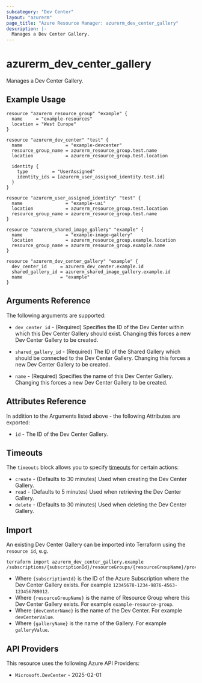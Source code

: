 ```yaml
---
subcategory: "Dev Center"
layout: "azurerm"
page_title: "Azure Resource Manager: azurerm_dev_center_gallery"
description: |-
  Manages a Dev Center Gallery.
---
```


# azurerm_dev_center_gallery

Manages a Dev Center Gallery.

## Example Usage

```hcl
resource "azurerm_resource_group" "example" {
  name     = "example-resources"
  location = "West Europe"
}

resource "azurerm_dev_center" "test" {
  name                = "example-devcenter"
  resource_group_name = azurerm_resource_group.test.name
  location            = azurerm_resource_group.test.location

  identity {
    type         = "UserAssigned"
    identity_ids = [azurerm_user_assigned_identity.test.id]
  }
}

resource "azurerm_user_assigned_identity" "test" {
  name                = "example-uai"
  location            = azurerm_resource_group.test.location
  resource_group_name = azurerm_resource_group.test.name
}

resource "azurerm_shared_image_gallery" "example" {
  name                = "example-image-gallery"
  location            = azurerm_resource_group.example.location
  resource_group_name = azurerm_resource_group.example.name
}

resource "azurerm_dev_center_gallery" "example" {
  dev_center_id     = azurerm_dev_center.example.id
  shared_gallery_id = azurerm_shared_image_gallery.example.id
  name              = "example"
}
```

## Arguments Reference

The following arguments are supported:

* `dev_center_id` - (Required) Specifies the ID of the Dev Center within which this Dev Center Gallery should exist. Changing this forces a new Dev Center Gallery to be created.

* `shared_gallery_id` - (Required) The ID of the Shared Gallery which should be connected to the Dev Center Gallery. Changing this forces a new Dev Center Gallery to be created.

* `name` - (Required) Specifies the name of this Dev Center Gallery. Changing this forces a new Dev Center Gallery to be created.

## Attributes Reference

In addition to the Arguments listed above - the following Attributes are exported:

* `id` - The ID of the Dev Center Gallery.

## Timeouts

The `timeouts` block allows you to specify [timeouts](https://www.terraform.io/docs/configuration/resources.html#timeouts) for certain actions:

* `create` - (Defaults to 30 minutes) Used when creating the Dev Center Gallery.
* `read` - (Defaults to 5 minutes) Used when retrieving the Dev Center Gallery.
* `delete` - (Defaults to 30 minutes) Used when deleting the Dev Center Gallery.

## Import

An existing Dev Center Gallery can be imported into Terraform using the `resource id`, e.g.

```shell
terraform import azurerm_dev_center_gallery.example /subscriptions/{subscriptionId}/resourceGroups/{resourceGroupName}/providers/Microsoft.DevCenter/devCenters/{devCenterName}/galleries/{galleryName}
```

* Where `{subscriptionId}` is the ID of the Azure Subscription where the Dev Center Gallery exists. For example `12345678-1234-9876-4563-123456789012`.
* Where `{resourceGroupName}` is the name of Resource Group where this Dev Center Gallery exists. For example `example-resource-group`.
* Where `{devCenterName}` is the name of the Dev Center. For example `devCenterValue`.
* Where `{galleryName}` is the name of the Gallery. For example `galleryValue`.

## API Providers
<!-- This section is generated, changes will be overwritten -->
This resource uses the following Azure API Providers:

* `Microsoft.DevCenter` - 2025-02-01

